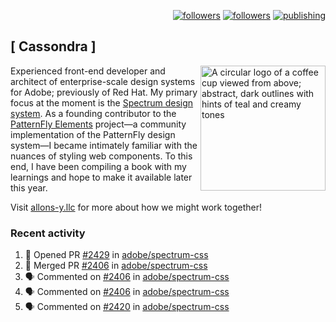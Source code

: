 <p align="right"><a rel="me" href="https://front-end.social/@castastrophe">
    <img alt="followers" title="Follow me on Mastodon" src="https://img.shields.io/mastodon/follow/109297102751309835?domain=https%3A%2F%2Ffront-end.social&label=Follow&logo=mastodon&logoColor=white&style=for-the-badge&labelColor=008080&color=006969"/></a>
  <a href="https://codepen.io/castastrophe/">
    <img alt="followers" title="Follow me on CodePen" src="https://img.shields.io/badge/16-1?color=640464&labelColor=7c007c&style=for-the-badge&logo=codepen&label=Follow"/></a>
<a href="https://castastrophe.medium.com/">
    <img alt="publishing" title="View articles on Medium" src="https://img.shields.io/badge/107-1?color=666&labelColor=444&label=subscribe&logo=medium&logoColor=white&style=for-the-badge"/></a>
</p>

## [&nbsp;Cassondra&nbsp;]

<img align="right" src="https://github-production-user-asset-6210df.s3.amazonaws.com/1840295/253016758-ba468774-1cd3-42c2-8f43-947b5eeb5edf.png" height="200" alt="A circular logo of a coffee cup viewed from above; abstract, dark outlines with hints of teal and creamy tones">

Experienced front-end developer and architect of enterprise-scale design systems for Adobe; previously of Red Hat. My primary focus at the moment is the [Spectrum design system](https://github.com/adobe/spectrum-css). As a founding contributor to the [PatternFly&nbsp;Elements](https://github.com/patternfly/patternfly-elements) project&mdash;a community implementation of the PatternFly design system&mdash;I became intimately familiar with the nuances of styling web components. To this end, I have been compiling a book with my learnings and hope to make it available later this year.

Visit [allons-y.llc](http://allons-y.llc/) for more about how we might work together!

### Recent activity

<!--START_SECTION:activity-->
1. 💪 Opened PR [#2429](https://github.com/adobe/spectrum-css/pull/2429) in [adobe/spectrum-css](https://github.com/adobe/spectrum-css)
2. 🎉 Merged PR [#2406](https://github.com/adobe/spectrum-css/pull/2406) in [adobe/spectrum-css](https://github.com/adobe/spectrum-css)
3. 🗣 Commented on [#2406](https://github.com/adobe/spectrum-css/pull/2406#issuecomment-1887959065) in [adobe/spectrum-css](https://github.com/adobe/spectrum-css)
4. 🗣 Commented on [#2406](https://github.com/adobe/spectrum-css/pull/2406#issuecomment-1887925136) in [adobe/spectrum-css](https://github.com/adobe/spectrum-css)
5. 🗣 Commented on [#2420](https://github.com/adobe/spectrum-css/pull/2420#issuecomment-1887911235) in [adobe/spectrum-css](https://github.com/adobe/spectrum-css)
<!--END_SECTION:activity-->
